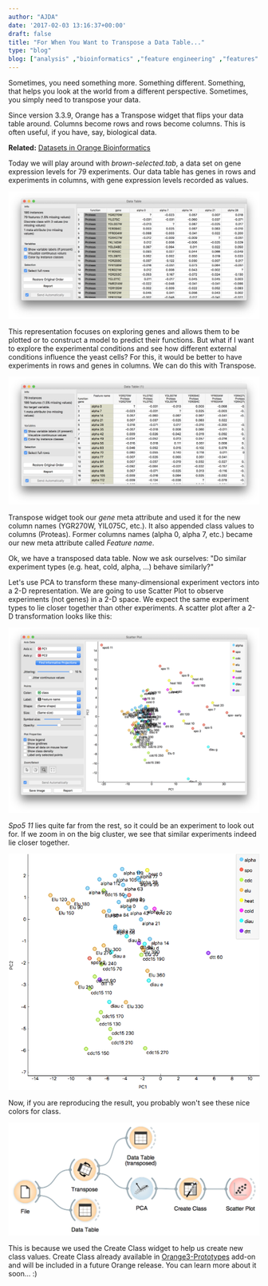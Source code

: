 ```yaml
---
author: "AJDA"
date: '2017-02-03 13:16:37+00:00'
draft: false
title: "For When You Want to Transpose a Data Table..."
type: "blog"
blog: ["analysis" ,"bioinformatics" ,"feature engineering" ,"features" ,"orange3"  ]
---
```


Sometimes, you need something more. Something different. Something, that helps you look at the world from a different perspective. Sometimes, you simply need to transpose your data.

Since version 3.3.9, Orange has a Transpose widget that flips your data table around. Columns become rows and rows become columns. This is often useful, if you have, say, biological data.


**Related:** [Datasets in Orange Bioinformatics](/blog/2015/07/31/datasets-in-orange-bioinformatics-add-on/)


Today we will play around with _brown-selected.tab_, a data set on gene expression levels for 79 experiments. Our data table has genes in rows and experiments in columns, with gene expression levels recorded as values.

![](data-table-normal.png)

This representation focuses on exploring genes and allows them to be plotted or to construct a model to predict their functions. But what if I want to explore the experimental conditions and see how different external conditions influence the yeast cells? For this, it would be better to have experiments in rows and genes in columns. We can do this with Transpose.

![](data-table-transposed.png)

Transpose widget took our _gene_ meta attribute and used it for the new column names (YGR270W, YIL075C, etc.). It also appended class values to columns (Proteas). Former columns names (alpha 0, alpha 7, etc.) became our new meta attribute called _Feature name_.

Ok, we have a transposed data table. Now we ask ourselves: "Do similar experiment types (e.g. heat, cold, alpha, ...) behave similarly?"

Let's use PCA to transform these many-dimensional experiment vectors into a 2-D representation. We are going to use Scatter Plot to observe experiments (not genes) in a 2-D space. We expect the same experiment types to lie closer together than other experiments. A scatter plot after a 2-D transformation looks like this:

![](scatter-plot-big.png)

_Spo5 11_ lies quite far from the rest, so it could be an experiment to look out for. If we zoom in on the big cluster, we see that similar experiments indeed lie closer together.

![](scatter-plot-pca.png)

Now, if you are reproducing the result, you probably won't see these nice colors for class.

![](Screen-Shot-2017-02-03-at-12.29.20.png)

This is because we used the Create Class widget to help us create new class values. Create Class already available in [Orange3-Prototypes](https://github.com/biolab/orange3-prototypes) add-on and will be included in a future Orange release. You can learn more about it soon... :)


